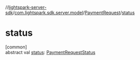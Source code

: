 //[lightspark-server-sdk](../../../index.md)/[com.lightspark.sdk.server.model](../index.md)/[PaymentRequest](index.md)/[status](status.md)

# status

[common]\
abstract val [status](status.md): [PaymentRequestStatus](../-payment-request-status/index.md)
